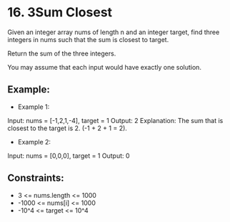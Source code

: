 # 16. 3Sum Closest

Given an integer array nums of length n and an integer target, find three integers in nums such that the sum is closest to target.

Return the sum of the three integers.

You may assume that each input would have exactly one solution.

 
## Example:
+ Example 1:

Input: nums = [-1,2,1,-4], target = 1
Output: 2
Explanation: The sum that is closest to the target is 2. (-1 + 2 + 1 = 2).
+ Example 2:

Input: nums = [0,0,0], target = 1
Output: 0
 

## Constraints:
+ 3 <= nums.length <= 1000
+ -1000 <= nums[i] <= 1000
+ -10^4 <= target <= 10^4
